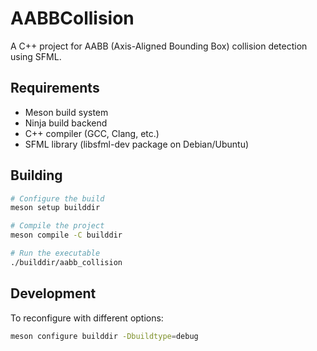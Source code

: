 # AABBCollision

A C++ project for AABB (Axis-Aligned Bounding Box) collision detection using SFML.

## Requirements

- Meson build system
- Ninja build backend
- C++ compiler (GCC, Clang, etc.)
- SFML library (libsfml-dev package on Debian/Ubuntu)

## Building

```bash
# Configure the build
meson setup builddir

# Compile the project
meson compile -C builddir

# Run the executable
./builddir/aabb_collision
```

## Development

To reconfigure with different options:

```bash
meson configure builddir -Dbuildtype=debug
``` 